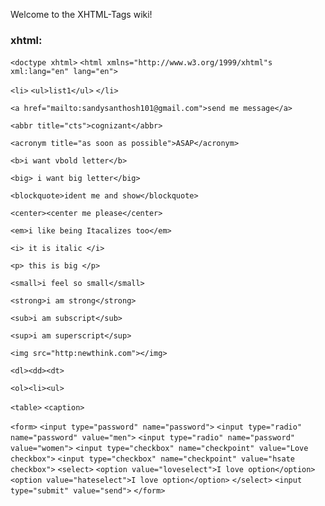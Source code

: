 Welcome to the XHTML-Tags wiki!



### xhtml:

`<doctype xhtml>`
`<html xmlns="http://www.w3.org/1999/xhtml"s xml:lang="en" lang="en">`

`<li>`
`<ul>list1</ul>`
`</li>`

`<a href="mailto:sandysanthosh101@gmail.com">send me message</a>`

`<abbr title="cts">cognizant</abbr>`

`<acronym title="as soon as possible">ASAP</acronym>`

`<b>i want vbold letter</b>`

`<big> i want big letter</big>`

`<blockquote>ident me and show</blockquote>`

`<center><center me please</center>`

`<em>i like being Itacalizes too</em>`

`<i> it is italic </i>`

`<p> this is big </p>`

`<small>i feel so small</small>`

`<strong>i am strong</strong>`

`<sub>i am subscript</sub>`

`<sup>i am superscript</sup>`

`<img src="http:newthink.com"></img>`

`<dl><dd><dt>`

`<ol><li><ul>`

`<table>`
`<caption>`


`<form>`
`<input type="password" name="password">`
`<input type="radio" name="password" value="men">`
`<input type="radio" name="password" value="women">`
`<input type="checkbox" name="checkpoint" value="Love checkbox">`
`<input type="checkbox" name="checkpoint" value="hsate checkbox">`
`<select>`
`<option value="loveselect">I love option</option>`
`<option value="hateselect">I love option</option>`
`</select>`
`<input type="submit" value="send">`
`</form>`

